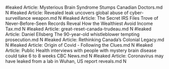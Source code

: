#leaked
Article: Mysterious Brain Syndrome Stumps Canadian Doctors.md N
#leaked
Article: Revealed leak uncovers global abuse of cyber-surveillance weapon.md N
#leaked
Article: The Secret IRS Files Trove of Never-Before-Seen Records Reveal How the Wealthiest Avoid Income Tax.md N
#leaked
Article: great-reset-canada-trudeau.md N
#leaked
Article: Daniel Ellsberg The 90-year-old whistleblower tempting prosecution.md N
#leaked
Article: Rethinking Canada’s Colonial Legacy.md N
#leaked
Article: Origin of Covid - Following the Clues.md N
#leaked
Article: Public Health interviews with people with mystery brain disease could take 6 to 8 weeks  CBC News.md N
#leaked
Article: Coronavirus may have leaked from a lab in Wuhan, US report reveals.md N
